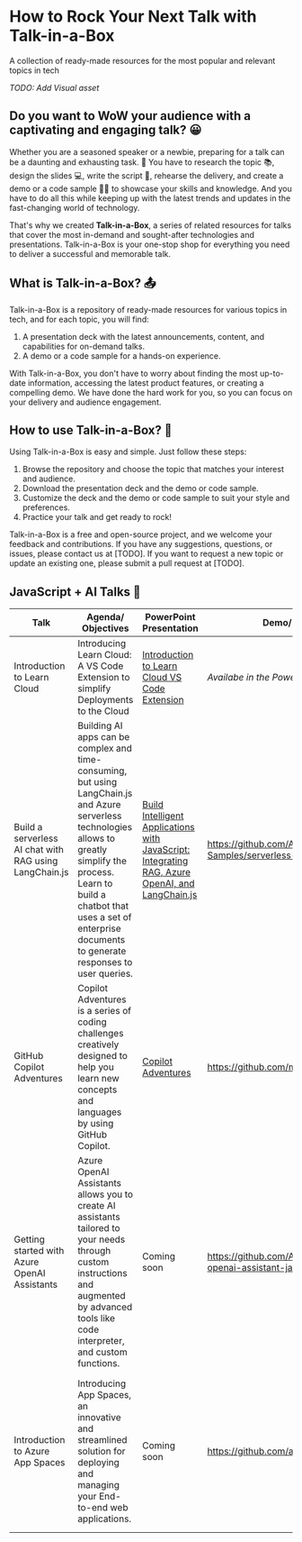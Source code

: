 # How to Rock Your Next Talk with Talk-in-a-Box

A collection of ready-made resources for the most popular and relevant topics in tech

_TODO: Add Visual asset_

## Do you want to WoW your audience with a captivating and engaging talk? 😀

Whether you are a seasoned speaker or a newbie, preparing for a talk can be a daunting and exhausting task. 🥱 You have to research the topic 📚, design the slides 💻, write the script 📝, rehearse the delivery, and create a demo or a code sample 👨‍💻 to showcase your skills and knowledge. And you have to do all this while keeping up with the latest trends and updates in the fast-changing world of technology.

That's why we created **Talk-in-a-Box**, a series of related resources for talks that cover the most in-demand and sought-after technologies and presentations. Talk-in-a-Box is your one-stop shop for everything you need to deliver a successful and memorable talk.

## What is Talk-in-a-Box? 📤

Talk-in-a-Box is a repository of ready-made resources for various topics in tech, and for each topic, you will find:

1. A presentation deck with the latest announcements, content, and capabilities for on-demand talks.
1. A demo or a code sample for a hands-on experience.

With Talk-in-a-Box, you don't have to worry about finding the most up-to-date information, accessing the latest product features, or creating a compelling demo. We have done the hard work for you, so you can focus on your delivery and audience engagement.

## How to use Talk-in-a-Box? 🎤

Using Talk-in-a-Box is easy and simple. Just follow these steps:

1. Browse the repository and choose the topic that matches your interest and audience.
1. Download the presentation deck and the demo or code sample.
1. Customize the deck and the demo or code sample to suit your style and preferences.
1. Practice your talk and get ready to rock!

Talk-in-a-Box is a free and open-source project, and we welcome your feedback and contributions. If you have any suggestions, questions, or issues, please contact us at [TODO]. If you want to request a new topic or update an existing one, please submit a pull request at [TODO].

## JavaScript + AI Talks 🌟

| Talk  | Agenda/ Objectives  | PowerPoint Presentation   | Demo/ Code Sample | Resources |
|---| --------------- | ----------- |  -------------------------------------- | ---|
Introduction to Learn Cloud | Introducing Learn Cloud: A VS Code Extension to simplify Deployments to the Cloud |[Introduction to Learn Cloud VS Code Extension](./Technical/Introduction-to-Learn-Cloud-Speaker-Deck.pptx) | _Availabe in the PowerPoint Deck_ |[Learn Cloud Announcement Blog](https://aka.ms/LearnCloud-Blog)
Build a serverless AI chat with RAG using LangChain.js | Building AI apps can be complex and time-consuming, but using LangChain.js and Azure serverless technologies allows to greatly simplify the process. Learn to build a chatbot that uses a set of enterprise documents to generate responses to user queries. |[Build Intelligent Applications with JavaScript: Integrating RAG, Azure OpenAI, and LangChain.js](./Technical/RAG-Intelligent-Apps-with-JavaScript-and-TypeScript.pptx) | <https://github.com/Azure-Samples/serverless-chat-langchainjs> | [Blog Tutorial](https://techcommunity.microsoft.com/t5/apps-on-azure-blog/build-a-serverless-ai-chat-with-rag-using-langchain-js/ba-p/4111041)
GitHub Copilot Adventures | Copilot Adventures is a series of coding challenges creatively designed to help you learn new concepts and languages by using GitHub Copilot.| [Copilot Adventures](./Technical/CopilotAdventures.pptx) | <https://github.com/microsoft/copilotadventures> | None |
Getting started with Azure OpenAI Assistants | Azure OpenAI Assistants allows you to create AI assistants tailored to your needs through custom instructions and augmented by advanced tools like code interpreter, and custom functions. | Coming soon | <https://github.com/Azure-Samples/azure-openai-assistant-javascript> | [Documentation](https://learn.microsoft.com/en-us/azure/ai-services/openai/how-to/assistant) |
Introduction to Azure App Spaces | Introducing App Spaces, an innovative and streamlined solution for deploying and managing your End-to-end web applications. | Coming soon | <https://github.com/azure-template-resources> | [Learn Module](https://review.learn.microsoft.com/en-us/training/modules/introduction-code-to-cloud/?branch=pr-en-us-45512) <br> [Documentation](https://learn.microsoft.com/en-us/azure/app-spaces/) <br> [Building a full-stack app with Google Authentication](https://techcommunity.microsoft.com/t5/apps-on-azure-blog/app-spaces-building-a-full-stack-app-with-google-authentication/ba-p/4141994) <br> [Create a Retrieval-Augmented Generation (RAG) app instantly with React, FastAPI, and Qdrant](https://techcommunity.microsoft.com/t5/apps-on-azure-blog/create-a-retrieval-augmented-generation-rag-app-instantly-with/ba-p/4166678)  |
